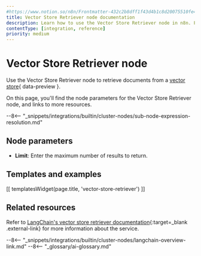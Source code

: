 ```yaml
---
#https://www.notion.so/n8n/Frontmatter-432c2b8dff1f43d4b1c8d20075510fe4
title: Vector Store Retriever node documentation
description: Learn how to use the Vector Store Retriever node in n8n. Follow technical documentation to integrate Vector Store Retriever node into your workflows.
contentType: [integration, reference]
priority: medium
---
```


# Vector Store Retriever node

Use the Vector Store Retriever node to retrieve documents from a [vector store](/glossary/#ai-vector-store){ data-preview }.

On this page, you'll find the node parameters for the Vector Store Retriever node, and links to more resources.

--8<-- "_snippets/integrations/builtin/cluster-nodes/sub-node-expression-resolution.md"

## Node parameters

* **Limit**: Enter the maximum number of results to return.

## Templates and examples

<!-- see https://www.notion.so/n8n/Pull-in-templates-for-the-integrations-pages-37c716837b804d30a33b47475f6e3780 -->
[[ templatesWidget(page.title, 'vector-store-retriever') ]]

## Related resources

Refer to [LangChain's vector store retriever documentation](https://js.langchain.com/docs/how_to/vectorstore_retriever/){:target=_blank .external-link} for more information about the service.

--8<-- "_snippets/integrations/builtin/cluster-nodes/langchain-overview-link.md"
--8<-- "_glossary/ai-glossary.md"
